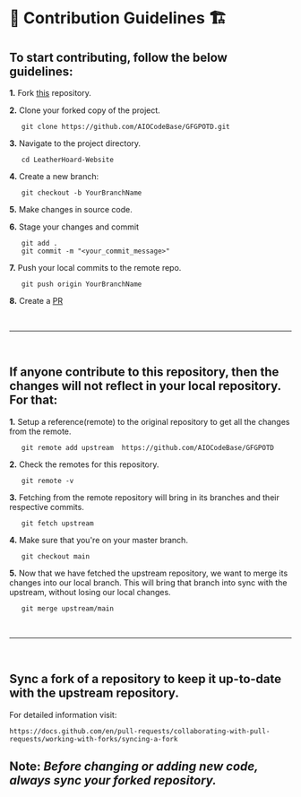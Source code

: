 # 📌 **Contribution Guidelines** 🏗

## **To start contributing, follow the below guidelines:**

**1.**  Fork [this](https://github.com/AIOCodeBase/GFGPOTD) repository.

**2.**  Clone your forked copy of the project.

```
   git clone https://github.com/AIOCodeBase/GFGPOTD.git
```

**3.** Navigate to the project directory.
```
   cd LeatherHoard-Website
```

**4.** Create a new branch:
```
   git checkout -b YourBranchName
```

**5.** Make changes in source code.

**6.** Stage your changes and commit

```
   git add .
   git commit -m "<your_commit_message>"
```

**7.** Push your local commits to the remote repo.

```
   git push origin YourBranchName
```

**8.** Create a [PR](https://help.github.com/en/github/collaborating-with-issues-and-pull-requests/creating-a-pull-request)

<br />
<hr />
<br />

## **If anyone contribute to this repository, then the changes will not reflect in your local repository. For that:**

**1.** Setup a reference(remote) to the original repository to get all the changes from the remote.
```
   git remote add upstream  https://github.com/AIOCodeBase/GFGPOTD
```

**2.** Check the remotes for this repository.
```
   git remote -v
```

**3.** Fetching from the remote repository will bring in its branches and their respective commits.
```
   git fetch upstream
```

**4.** Make sure that you're on your master branch.
```
   git checkout main
```

**5.** Now that we have fetched the upstream repository, we want to merge its changes into our local branch. This will bring that branch into sync with the upstream, without losing our local changes.
```
   git merge upstream/main
```

<br />
<hr />
<br />

## **Sync a fork of a repository to keep it up-to-date with the upstream repository.**

For detailed information visit:
```
https://docs.github.com/en/pull-requests/collaborating-with-pull-requests/working-with-forks/syncing-a-fork
```

## **Note:** _Before changing or adding new code, always sync your forked repository._